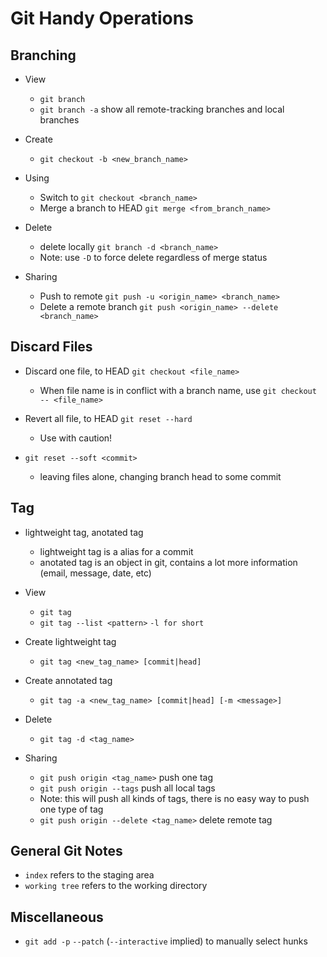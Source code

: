 # Git Handy Operations

## Branching
- View
  - `git branch`
  - `git branch -a` show all remote-tracking branches and local branches

- Create
  -  `git checkout -b <new_branch_name>`

- Using
  - Switch to `git checkout <branch_name>`
  - Merge a branch to HEAD `git merge <from_branch_name>`

- Delete
  - delete locally `git branch -d <branch_name>`
  - Note: use `-D` to force delete regardless of merge status

- Sharing
  - Push to remote `git push -u <origin_name> <branch_name>`
  - Delete a remote branch `git push <origin_name> --delete <branch_name>`





## Discard Files
- Discard one file, to HEAD `git checkout <file_name>`
    - When file name is in conflict with a branch name, use `git checkout -- <file_name>`
- Revert all file, to HEAD `git reset --hard`
    - Use with caution!

- `git reset --soft <commit>`
    - leaving files alone, changing branch head to some commit






## Tag
- lightweight tag, anotated tag
  - lightweight tag is a alias for a commit
  - anotated tag is an object in git, contains a lot more information (email, message, date, etc)

- View
  - `git tag`
  - `git tag --list <pattern>` `-l for short`

- Create lightweight tag
  - `git tag <new_tag_name> [commit|head]`

- Create annotated tag
    - `git tag -a <new_tag_name> [commit|head] [-m <message>]`
- Delete
    - `git tag -d <tag_name>`

- Sharing
  - `git push origin <tag_name>` push one tag
  - `git push origin --tags` push all local tags
  - Note: this will push all kinds of tags, there is no easy way to push one type of tag
  - `git push origin --delete <tag_name>` delete remote tag




## General Git Notes
- `index` refers to the staging area
- `working tree` refers to the working directory



## Miscellaneous

- `git add -p` `--patch` (`--interactive` implied) to manually select hunks

